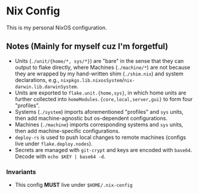 # Nix Config

This is my personal NixOS configuration.

<!--
## Directory Structure

- `/flake.nix`: entry point for the flake, including `nixosConfigurations` and `darwinConfigurations`.
- `/unit`: Configuration for each unit (package). All interesting configs happen here.
  - `/unit/default.nix`: collect all units and export as flake
  - `/unit/home`: home-manager units
  - `/unit/sys`: nixos or darwin units
- `/system`: Configuration for different systems.
  - `/system/shared`: shared configuration cross different systems
  - `/system/darwin`: MacOS config
  - `/system/nixos-desktop`: NixOS desktop config
  - `/system/nixos-server`: NixOS server config
- `/machine`: Machine-specific configuration
-->

## Notes (Mainly for myself cuz I'm forgetful)

- Units (`./unit/{home/*, sys/*}`) are "bare" in the sense that they can output to flake directly, where Machines (`./machine/*`) are not because they are wrapped by my hand-written shim (`./shim.nix`) and system declarations, e.g., `nixpkgs.lib.nixosSystem`/`nix-darwin.lib.darwinSystem`.
- Units are exported to `flake.unit.{home,sys}`, in which home units are further collected into `homeModules.{core,local,server,gui}` to form four "profiles".
- Systems (`./system`) imports aforementioned "profiles" and `sys` units, then add machine-agnostic but os-dependent configurations.
- Machines (`./machine`) imports corresponding systems and `sys` units, then add machine-specific configurations.
- `deploy-rs` is used to push local changes to remote machines (configs live under `flake.deploy.nodes`).
- Secrets are managed with `git-crypt` and keys are encoded with `base64`. Decode with `echo $KEY | base64 -d`.

### Invariants

- This config **MUST** live under `$HOME/.nix-config`
